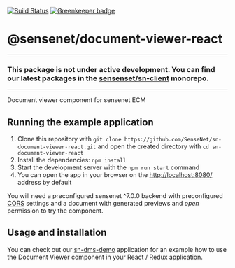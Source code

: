 [![Build Status](https://travis-ci.org/SenseNet/sn-document-viewer-react.svg?branch=master)](https://travis-ci.org/SenseNet/sn-document-viewer-react)
[![Greenkeeper badge](https://badges.greenkeeper.io/SenseNet/sn-document-viewer-react.svg)](https://greenkeeper.io/)


# @sensenet/document-viewer-react

------
### This package is not under active development. You can find our latest packages in the [sensenset/sn-client](https://github.com/sensenet/sn-client) monorepo.
------

Document viewer component for sensenet ECM

## Running the example application

1. Clone this repository with ``git clone https://github.com/SenseNet/sn-document-viewer-react.git`` and open the created directory with ``cd sn-document-viewer-react``
1. Install the dependencies: ``npm install``
1. Start the development server with the ``npm run start`` command
1. You can open the app in your browser on the [http://localhost:8080/](http://localhost:8080/) address by default

You will need a preconfigured sensenet ^7.0.0 backend with preconfigured [CORS](https://community.sensenet.com/docs/cors/) settings and a document with generated previews and *open* permission to try the component.

## Usage and installation

You can check out our [sn-dms-demo](https://github.com/SenseNet/sn-dms-demo) application for an example how to use the Document Viewer component in your React / Redux application.
